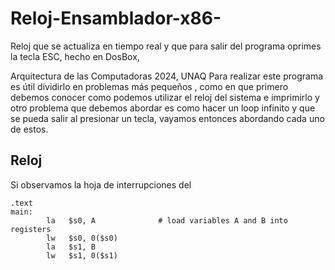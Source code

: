 # Reloj-Ensamblador-x86-
Reloj que se actualiza en tiempo real y que para salir del programa oprimes la tecla ESC,  hecho en DosBox, 

Arquitectura de las Computadoras 2024, UNAQ
Para realizar este programa es útil dividirlo en problemas más pequeños , como en que primero debemos conocer como podemos utilizar el reloj del sistema e imprimirlo  y otro problema que debemos abordar es como hacer un loop infinito y que se pueda salir al presionar un tecla, vayamos entonces abordando cada uno de estos.

## Reloj 
Si observamos la hoja de interrupciones del 



```assembly
.text
main:
        la   $s0, A              # load variables A and B into registers
        lw   $s0, 0($s0)
        la   $s1, B
        lw   $s1, 0($s1)
```

